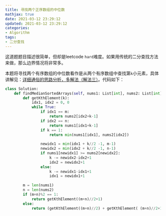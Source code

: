 ```yaml
---
title: 寻找两个正序数组的中位数
mathjax: true
date: 2021-03-12 23:29:12
updated: 2021-03-12 23:29:12
categories:
- Algorithm
tags:
- 二分查找
---
```


这道题题目描述很简单，但却是leetcode `hard`难度。如果用传统的二分查找方法来做，那么边界情况将非常多。

<!--more-->

本题将寻找两个有序数组的中位数看作是从两个有序数组中查找第`k`小元素，具体讲解见：[详细通俗的思路分析，多解法（解法三）](https://leetcode-cn.com/problems/median-of-two-sorted-arrays/solution/xiang-xi-tong-su-de-si-lu-fen-xi-duo-jie-fa-by-w-2/)。代码如下：

```python
class Solution:
    def findMedianSortedArrays(self, nums1: List[int], nums2: List[int]) -> float:
        def getKthElement(k):
            idx1, idx2 = 0, 0
            while True:
                if idx1 == m:
                    return nums2[idx2+k-1]
                if idx2 == n:
                    return nums1[idx1+k-1]
                if k == 1:
                    return min(nums1[idx1], nums2[idx2])
                
                newidx1 = min(idx1 + k//2 -1, m-1)
                newidx2 = min(idx2 + k//2 -1, n-1)
                if nums1[newidx1] >= nums2[newidx2]:
                    k -= newidx2-idx2+1
                    idx2 = newidx2+1
                else:
                    k -= newidx1-idx1+1
                    idx1 = newidx1+1
        
        m = len(nums1)
        n = len(nums2)
        if (m+n)%2 == 1:
            return getKthElement((m+n)//2+1)
        else:
            return (getKthElement((m+n)//2) + getKthElement( (m+n)//2+1 )) / 2

```